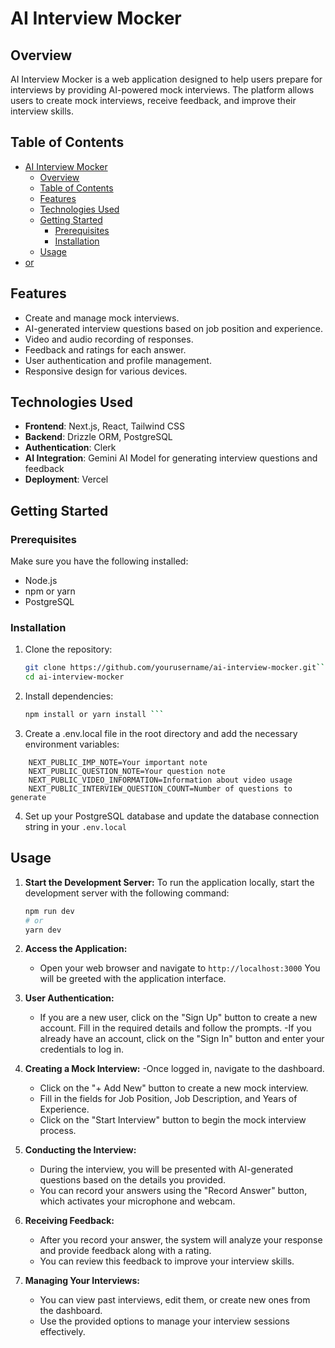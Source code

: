 # AI Interview Mocker

## Overview
AI Interview Mocker is a web application designed to help users prepare for interviews by providing AI-powered mock interviews. The platform allows users to create mock interviews, receive feedback, and improve their interview skills.

## Table of Contents
- [AI Interview Mocker](#ai-interview-mocker)
  - [Overview](#overview)
  - [Table of Contents](#table-of-contents)
  - [Features](#features)
  - [Technologies Used](#technologies-used)
  - [Getting Started](#getting-started)
    - [Prerequisites](#prerequisites)
    - [Installation](#installation)
  - [Usage](#usage)
- [or](#or)

## Features
- Create and manage mock interviews.
- AI-generated interview questions based on job position and experience.
- Video and audio recording of responses.
- Feedback and ratings for each answer.
- User authentication and profile management.
- Responsive design for various devices.

## Technologies Used
- **Frontend**: Next.js, React, Tailwind CSS
- **Backend**: Drizzle ORM, PostgreSQL
- **Authentication**: Clerk
- **AI Integration**: Gemini AI Model for generating interview questions and feedback
- **Deployment**: Vercel

## Getting Started

### Prerequisites
Make sure you have the following installed:
- Node.js
- npm or yarn
- PostgreSQL

### Installation
1. Clone the repository:
   ```bash
   git clone https://github.com/yourusername/ai-interview-mocker.git```
   cd ai-interview-mocker

2. Install dependencies:
   ```bash
   npm install or yarn install ```

3. Create a .env.local file in the root directory and add the necessary environment variables:
```plaintext
    NEXT_PUBLIC_IMP_NOTE=Your important note
    NEXT_PUBLIC_QUESTION_NOTE=Your question note
    NEXT_PUBLIC_VIDEO_INFORMATION=Information about video usage
    NEXT_PUBLIC_INTERVIEW_QUESTION_COUNT=Number of questions to generate
```

4. Set up your PostgreSQL database and update the database connection string in your `.env.local`

## Usage

1. **Start the Development Server:**
   To run the application locally, start the development server with the following command:
   ```bash
   npm run dev
   # or
   yarn dev

2. **Access the Application:** 
   - Open your web browser and navigate to `http://localhost:3000` You will be greeted with the application interface.

3. **User Authentication:**
    - If you are a new user, click on the "Sign Up" button to create a new account. Fill in the required details and follow the prompts.
    -If you already have an account, click on the "Sign In" button and enter your credentials to log in.

4. **Creating a Mock Interview:**
    -Once logged in, navigate to the dashboard.
    - Click on the "+ Add New" button to create a new mock interview.
    - Fill in the fields for Job Position, Job Description, and Years of Experience.
    - Click on the "Start Interview" button to begin the mock interview process.

5. **Conducting the Interview:**
    - During the interview, you will be presented with AI-generated questions based on the details you provided.
   - You can record your answers using the "Record Answer" button, which activates your microphone and webcam.

6. **Receiving Feedback:**
    - After you record your answer, the system will analyze your response and provide feedback along with a rating.
    - You can review this feedback to improve your interview skills.

7. **Managing Your Interviews:**
    - You can view past interviews, edit them, or create new ones from the dashboard.
    - Use the provided options to manage your interview sessions effectively.